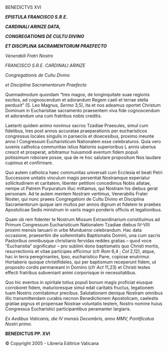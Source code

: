 BENEDICTVS XVI

***EPISTULA FRANCISCO S.R.E.***

***CARDINALI ARINZE DATA,***

***CONGREGATIONIS DE CULTU DIVINO***

***ET DISCIPLINA SACRAMENTORUM PRAEFECTO***

*Venerabili Fratri Nostro*

*FRANCISCO S.R.E. CARDINALI ARINZE*

*Congregationis de Cultu Divino*

*et Disciplina Sacramentorum Praefecto*

Quemadmodum quondam “tres magos, de longinquitate suae regionis excitos, ad cognoscendum et adorandum Regem caeli et terrae stella perduxit” (S. Leo Magnus, *Sermo* 3,5), ita et nos adeamus oportet Christum Dominum in Eucharistiae sacramento praesentem viva fide cognoscendum et adorandum una cum fratribus nobis creditis.

Laetanti quidem animo novimus sacros Tzadiae Praesules, simul cum fidelibus, tres post annos accuratae praeparationis per eucharisticos congressus locales singulis in paroeciis et dioecesibus, proximo ineunte anno I Congressum Eucharisticum Nationalem esse celebraturos. Quia vero iuvenis catholica communitas istius Nationis superioribus L annis uberius crescit et prosperat, arbitramur huiusmodi eventum fidem populi potissimum roborare posse, qua de re hoc salutare propositum Nos laudare cupimus et confirmare.

Quo autem catholica haec communitas universali cum Ecclesia et beati Petri Successore unitatis vinculum magis persentiat Nostramque experiatur sollicitudinem et caritatem, libenter petitioni concedimus Nobis allatae, nempe ut Patrem Purpuratum illuc mittamus, qui Nostram his diebus gerat personam. Ad te autem mentem Nostram vertimus, Venerabilis Frater Noster, qui nunc praees Congregationi de Cultu Divino et Disciplina Sacramentorum quique iam multos per annos dignum et fidelem te praebes Apostolicae Sedis ministrum in variis magni ponderis officiis et legationibus.

Quam ob rem fidenter te Nostrum Missum Extraordinarium constituimus ad Primum Congressum Eucharisticum Nationalem Tzadiae diebus IV-VIII proximi mensis Ianuarii in urbe Munduensi celebrandum. Hac data occasione, praesertim die sollemnitatis Baptismatis Domini, una cum sacris Pastoribus omnibusque christianis fervidas reddes gratias – quod voce “Eucharistia” significatur – pro sublimi dono baptismatis quo Christi mortis, resurrectionis et vitae participes efficimur (cfr *Rom* 6,4 ; *Col* 2,12), atque, hac in terra peregrinantes, Ipso, eucharistico Pane, copiose enutrimur. Hortaberis quoque christifideles, qui per baptismum receperunt fidem, ut proposito cordis permaneant in Domino (cfr *Act* 11,23) et Christi testes effecti fratribus subveniant animi corporisque in necessitatibus.

Quo hic eventus in spiritale totius populi bonum magis proficiat eiusque corroboret fidem, maturioresque simul edat caritatis fructus, legationem tuam Nostris comitabimur precibus. Salutationem denique Nostram omnibus illic transmittendam curabis necnon Benedictionem Apostolicam, caelestis gratiae pignus et propensae Nostrae voluntatis testem, Nostro nomine huius Congressus Eucharistici participantibus peramanter largiaris.

*Ex Aedibus Vaticanis, die IV mensis Decembris, anno MMV, Pontificatus Nostri primo.*

**BENEDICTUS PP. XVI**

© Copyright 2005 - Libreria Editrice Vaticana